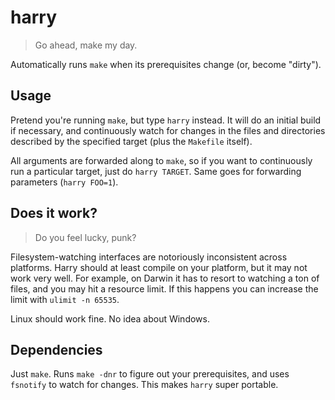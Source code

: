# harry

> Go ahead, make my day.

Automatically runs `make` when its prerequisites change (or, become "dirty").

## Usage

Pretend you're running `make`, but type `harry` instead. It will do an initial
build if necessary, and continuously watch for changes in the files and
directories described by the specified target (plus the `Makefile` itself).

All arguments are forwarded along to `make`, so if you want to continuously run
a particular target, just do `harry TARGET`. Same goes for forwarding
parameters (`harry FOO=1`).

## Does it work?

> Do you feel lucky, punk?

Filesystem-watching interfaces are notoriously inconsistent across platforms.
Harry should at least compile on your platform, but it may not work very well.
For example, on Darwin it has to resort to watching a ton of files, and you may
hit a resource limit. If this happens you can increase the limit with `ulimit
-n 65535`.

Linux should work fine. No idea about Windows.

## Dependencies

Just `make`. Runs `make -dnr` to figure out your prerequisites, and uses
`fsnotify` to watch for changes. This makes `harry` super portable.
